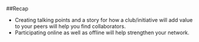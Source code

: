 ##Recap
* Creating talking points and a story for how a club/initiative will add value to your peers will help you find collaborators.
* Participating online as well as offline will help strengthen your network.